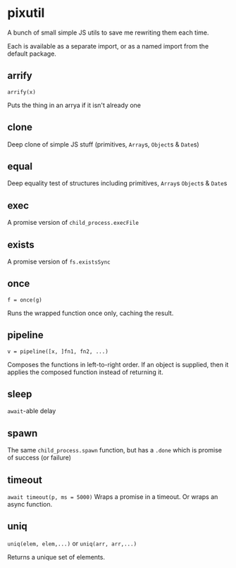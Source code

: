 # pixutil
A bunch of small simple JS utils to save me rewriting them each time.

Each is available as a separate import, or as a named import from the default package.

## arrify
`arrify(x)`

Puts the thing in an arrya if it isn't already one

## clone

Deep clone of simple JS stuff (primitives, `Array`s, `Object`s & `Date`s)

## equal

Deep equality test of structures including primitives, `Array`s `Object`s  & `Date`s

## exec

A promise version of `child_process.execFile`

## exists

A promise version of `fs.existsSync`

## once
`f = once(g)`

Runs the wrapped function once only, caching the result.

## pipeline
`v = pipeline([x, ]fn1, fn2, ...)`

Composes the functions in left-to-right order.
If an object is supplied, then it applies the composed function instead of returning it.

## sleep

`await`-able delay

## spawn

The same `child_process.spawn` function, but has a `.done` which is promise of success (or failure)

## timeout
`await timeout(p, ms = 5000)`
Wraps a promise in a timeout. Or wraps an async function.

## uniq
`uniq(elem, elem,...)` or `uniq(arr, arr,...)`

Returns a unique set of elements.
